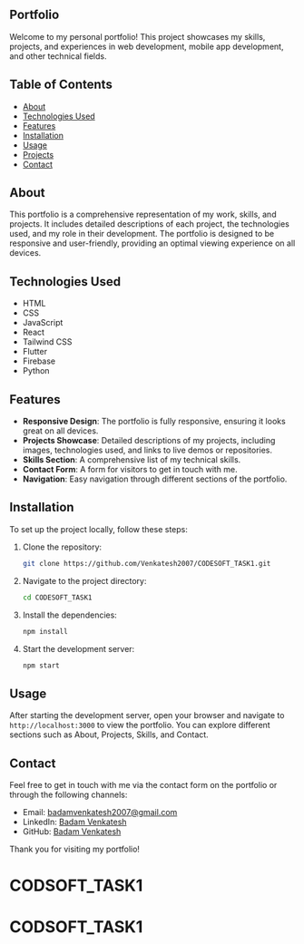 ## Portfolio

Welcome to my personal portfolio! This project showcases my skills, projects, and experiences in web development, mobile app development, and other technical fields.

## Table of Contents
- [About](#about)
- [Technologies Used](#technologies-used)
- [Features](#features)
- [Installation](#installation)
- [Usage](#usage)
- [Projects](#projects)
- [Contact](#contact)

## About
This portfolio is a comprehensive representation of my work, skills, and projects. It includes detailed descriptions of each project, the technologies used, and my role in their development. The portfolio is designed to be responsive and user-friendly, providing an optimal viewing experience on all devices.

## Technologies Used
- HTML
- CSS
- JavaScript
- React
- Tailwind CSS
- Flutter
- Firebase
- Python

## Features
- **Responsive Design**: The portfolio is fully responsive, ensuring it looks great on all devices.
- **Projects Showcase**: Detailed descriptions of my projects, including images, technologies used, and links to live demos or repositories.
- **Skills Section**: A comprehensive list of my technical skills.
- **Contact Form**: A form for visitors to get in touch with me.
- **Navigation**: Easy navigation through different sections of the portfolio.

## Installation
To set up the project locally, follow these steps:

1. Clone the repository:
   ```bash
   git clone https://github.com/Venkatesh2007/CODESOFT_TASK1.git
   ```
2. Navigate to the project directory:
   ```bash
   cd CODESOFT_TASK1
   ```
3. Install the dependencies:
   ```bash
   npm install
   ```
4. Start the development server:
   ```bash
   npm start
   ```

## Usage
After starting the development server, open your browser and navigate to `http://localhost:3000` to view the portfolio. You can explore different sections such as About, Projects, Skills, and Contact.


## Contact
Feel free to get in touch with me via the contact form on the portfolio or through the following channels:

- Email: badamvenkatesh2007@gmail.com
- LinkedIn: [Badam Venkatesh](https://www.linkedin.com/in/badamvenkatesh)
- GitHub: [Badam Venkatesh](https://github.com/Venkatesh2007)

Thank you for visiting my portfolio!
# CODSOFT_TASK1
# CODSOFT_TASK1
